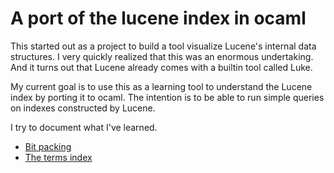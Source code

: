 # A port of the lucene index in ocaml

This started out as a project to build a tool visualize Lucene's internal data structures. I very quickly realized that this was an enormous undertaking. And it turns out that Lucene already comes with a builtin tool called Luke.

My current goal is to use this as a learning tool to understand the Lucene index by porting it to ocaml. The intention is to be able to run simple queries on indexes constructed by Lucene.

I try to document what I've learned.

 * [Bit packing](doc/bit_packing.md)
 * [The terms index](doc/terms_index.md)